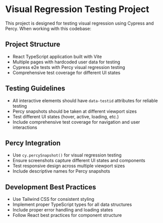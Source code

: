 <!-- Use this file to provide workspace-specific custom instructions to Copilot. For more details, visit https://code.visualstudio.com/docs/copilot/copilot-customization#_use-a-githubcopilotinstructionsmd-file -->

# Visual Regression Testing Project

This project is designed for testing visual regression using Cypress and Percy. When working with this codebase:

## Project Structure
- React TypeScript application built with Vite
- Multiple pages with hardcoded user data for testing
- Cypress e2e tests with Percy visual regression testing
- Comprehensive test coverage for different UI states

## Testing Guidelines
- All interactive elements should have `data-testid` attributes for reliable testing
- Percy snapshots should be taken at different viewport sizes
- Test different UI states (hover, active, loading, etc.)
- Include comprehensive test coverage for navigation and user interactions

## Percy Integration
- Use `cy.percySnapshot()` for visual regression testing
- Ensure screenshots capture different UI states and components
- Test responsive design across multiple viewport sizes
- Include descriptive names for Percy snapshots

## Development Best Practices
- Use Tailwind CSS for consistent styling
- Implement proper TypeScript types for all data structures
- Include proper error handling and loading states
- Follow React best practices for component structure
